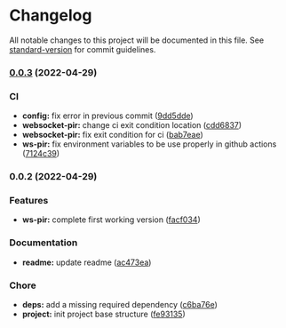 # Changelog

All notable changes to this project will be documented in this file. See [standard-version](https://github.com/conventional-changelog/standard-version) for commit guidelines.

### [0.0.3](https://github.com/FlorentinTh/ws-pir/compare/v0.0.2...v0.0.3) (2022-04-29)


### CI

* **config:** fix error in previous commit ([9dd5dde](https://github.com/FlorentinTh/ws-pir/commit/9dd5dde31583836a2c6f0ababf604daad47d3a03))
* **websocket-pir:** change ci exit condition location ([cdd6837](https://github.com/FlorentinTh/ws-pir/commit/cdd68376df7fbd72937b5d0d93cc86b559aa18be))
* **websocket-pir:** fix exit condition for ci ([bab7eae](https://github.com/FlorentinTh/ws-pir/commit/bab7eaef8afe8e9efb3dde340343e13bb9f8ddb5))
* **ws-pir:** fix environment variables to be use properly in github actions ([7124c39](https://github.com/FlorentinTh/ws-pir/commit/7124c39da9b734bebaf4f6e24d9903a31e4e6069))

### 0.0.2 (2022-04-29)


### Features

* **ws-pir:** complete first working version ([facf034](https://github.com/FlorentinTh/ws-pir/commit/facf03498d4fad16ad142ec3929941b1e231a4f8))


### Documentation

* **readme:** update readme ([ac473ea](https://github.com/FlorentinTh/ws-pir/commit/ac473eaf3efeb09a1b8b8aaeb0b81acfab50cade))


### Chore

* **deps:** add a missing required dependency ([c6ba76e](https://github.com/FlorentinTh/ws-pir/commit/c6ba76e4807241e20413e163e4ecbacfc3aa6f0d))
* **project:** init project base structure ([fe93135](https://github.com/FlorentinTh/ws-pir/commit/fe9313564be40984b85648e23922378e4c5aef27))
